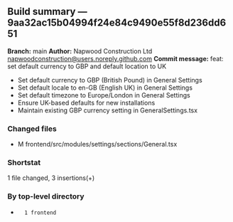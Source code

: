 ## Build summary — 9aa32ac15b04994f24e84c9490e55f8d236dd651

**Branch:** main **Author:** Napwood Construction Ltd <napwoodconstruction@users.noreply.github.com>
**Commit message:** feat: set default currency to GBP and default location to UK

- Set default currency to GBP (British Pound) in General Settings
- Set default locale to en-GB (English UK) in General Settings
- Set default timezone to Europe/London in General Settings
- Ensure UK-based defaults for new installations
- Maintain existing GBP currency setting in GeneralSettings.tsx

### Changed files

- M frontend/src/modules/settings/sections/General.tsx

### Shortstat

1 file changed, 3 insertions(+)

### By top-level directory

-       1 frontend
